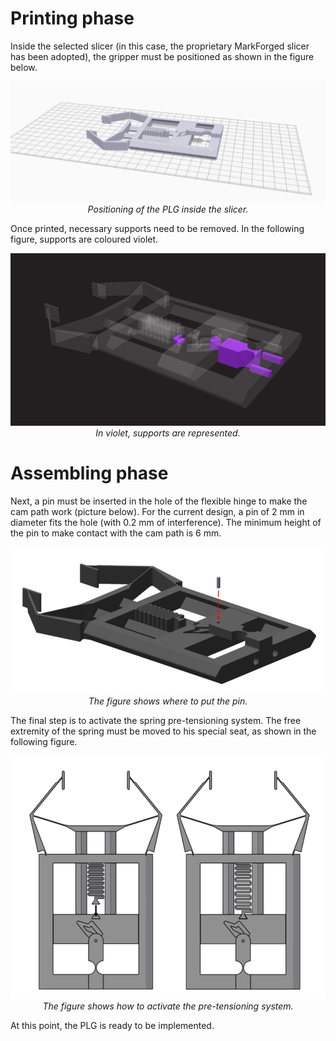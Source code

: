 # Printing phase

Inside the selected slicer (in this case, the proprietary MarkForged slicer has been adopted), the gripper must be positioned as shown in the figure below.

<p align="center">
  <img alt="slicer" src="/media/push-latch_slicer.PNG" width="750">
  <br>
    <em>Positioning of the PLG inside the slicer.</em>
</p>

Once printed, necessary supports need to be removed. In the following figure, supports are coloured violet.

<p align="center">
  <img alt="supports" src="/media/push-latch_support.PNG" width="750">
  <br>
    <em>In violet, supports are represented.</em>
</p>

# Assembling phase

Next, a pin must be inserted in the hole of the flexible hinge to make the cam path work (picture below). For the current design, a pin of 2 mm in diameter fits the hole (with 0.2 mm of interference). The minimum height of the pin to make contact with the cam path is 6 mm.

<p align="center">
  <img alt="pin" src="/media/push-latch_pin.PNG" width="750">
  <br>
    <em>The figure shows where to put the pin.</em>
</p>

The final step is to activate the spring pre-tensioning system. The free extremity of the spring must be moved to his special seat, as shown in the following figure.

<p align="center">
  <img alt="spring" src="/media/push-latch_spring.PNG" width="750">
  <br>
    <em>The figure shows how to activate the pre-tensioning system.</em>
</p>

At this point, the PLG is ready to be implemented.
